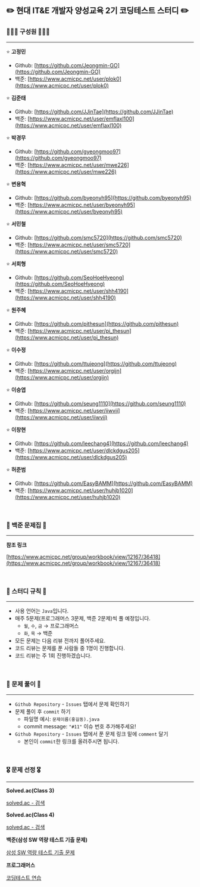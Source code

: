 ## ✏️ 현대 IT&E 개발자 양성교육 2기 코딩테스트 스터디 ✏️

### 👨🏻‍💻 구성원 👩🏻‍💻

---

⭐ **고정민**

- Github: [https://github.com/Jeongmin-GO](https://github.com/Jeongmin-GO)
- 백준: [https://www.acmicpc.net/user/plok0](https://www.acmicpc.net/user/plok0)

⭐ **김준태**

- Github: [https://github.com/JJinTae](https://github.com/JJinTae)
- 백준: [https://www.acmicpc.net/user/emflaxl100](https://www.acmicpc.net/user/emflaxl100)

⭐ **박경무**

- Github: [https://github.com/gyeongmoo97](https://github.com/gyeongmoo97)
- 백준: [https://www.acmicpc.net/user/mwe226](https://www.acmicpc.net/user/mwe226)

⭐ **변용혁**

- Github: [https://github.com/byeonyh95](https://github.com/byeonyh95)
- 백준: [https://www.acmicpc.net/user/byeonyh95](https://www.acmicpc.net/user/byeonyh95)

⭐ **서민철**

- Github: [https://github.com/smc5720](https://github.com/smc5720)
- 백준: [https://www.acmicpc.net/user/smc5720](https://www.acmicpc.net/user/smc5720)

⭐ **서회형**

- Github: [https://github.com/SeoHoeHyeong](https://github.com/SeoHoeHyeong)
- 백준: [https://www.acmicpc.net/user/shh4190](https://www.acmicpc.net/user/shh4190)

⭐ **원주혜**

- Github: [https://github.com/pithesun](https://github.com/pithesun)
- 백준: [https://www.acmicpc.net/user/pi_thesun](https://www.acmicpc.net/user/pi_thesun)

⭐ **이수정**

- Github: [https://github.com/ttujeong](https://github.com/ttujeong)
- 백준: [https://www.acmicpc.net/user/orgijn](https://www.acmicpc.net/user/orgijn)

⭐ **이승엽**

- Github: [https://github.com/seung1110](https://github.com/seung1110)
- 백준: [https://www.acmicpc.net/user/iiwvii](https://www.acmicpc.net/user/iiwvii)

⭐ **이창현**

- Github: [https://github.com/leechang4](https://github.com/leechang4)
- 백준: [https://www.acmicpc.net/user/dlckdgus205](https://www.acmicpc.net/user/dlckdgus205)

⭐ **허준범**

- Github: [https://github.com/EasyBAMM](https://github.com/EasyBAMM)
- 백준: [https://www.acmicpc.net/user/huhjb1020](https://www.acmicpc.net/user/huhjb1020)

<br/>

### 🍭 백준 문제집 🍭

---

**참조 링크**

[https://www.acmicpc.net/group/workbook/view/12167/36418](https://www.acmicpc.net/group/workbook/view/12167/36418)

<br/>

### 🌴 스터디 규칙 🌴

---

- 사용 언어는 `Java`입니다.
- 매주 5문제(프로그래머스 3문제, 백준 2문제)씩 풀 예정입니다.
    - `월`, `수`, `금` → 프로그래머스
    - `화`, `목` → 백준
- 모든 문제는 다음 리뷰 전까지 풀어주세요.
- 코드 리뷰는 문제를 푼 사람들 중 1명이 진행합니다.
- 코드 리뷰는 주 1회 진행하겠습니다.

<br/>

### 🐧 문제 풀이 🐧

---

- `Github Repository` - `Issues` 탭에서 문제 확인하기
- 문제 풀이 후 `commit` 하기
    - 파일명 예시: `문제이름(홍길동).java`
    - commit message: `"#11"` 이슈 번호 추가해주세요!
- `Github Repository` - `Issues` 탭에서 푼 문제 링크 밑에 `comment` 달기
    - 본인이 `commit`한 링크를 올려주시면 됩니다.

<br/>

### 🎖️ 문제 선정 🎖️

---

**Solved.ac(Class 3)**

[solved.ac - 검색](https://solved.ac/search?query=in_class:3)

**Solved.ac(Class 4)**

[solved.ac - 검색](https://solved.ac/search?query=in_class:4)

**백준(삼성 SW 역량 테스트 기출 문제)**

[삼성 SW 역량 테스트 기출 문제](https://www.acmicpc.net/workbook/view/1152)

**프로그래머스**

[코딩테스트 연습](https://programmers.co.kr/learn/challenges?tab=all_challenges)
